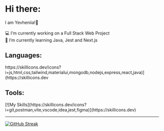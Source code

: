 # Hi there:
I am Yevheniia!👋<br><br>💻 I’m currently working on a Full Stack Web Project<br>📖 I’m currently learning Java, Jest and Next.js<br>

<h2>Languages:</h2>
https://skillicons.dev/icons?i=js,html,css,tailwind,materialui,mongodb,nodejs,express,react,java)](https://skillicons.dev

<h2>Tools:</h2>
[![My Skills](https://skillicons.dev/icons?i=git,postman,vite,vscode,idea,jest,figma)](https://skillicons.dev)

---

[![GitHub Streak](https://streak-stats.demolab.com?user=YevheniiaSimaka&theme=gotham&hide_border=true)](https://git.io/streak-stats)


